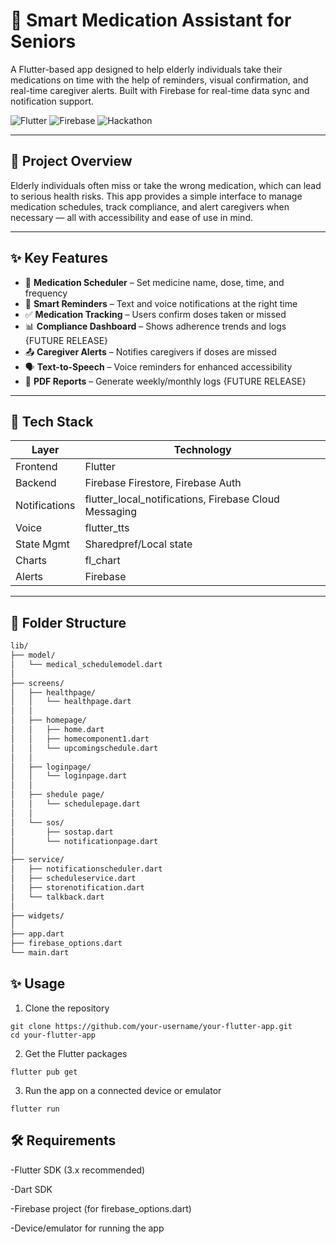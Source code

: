 # 💊 Smart Medication Assistant for Seniors

A Flutter-based app designed to help elderly individuals take their medications on time with the help of reminders, visual confirmation, and real-time caregiver alerts. Built with Firebase for real-time data sync and notification support.

![Flutter](https://img.shields.io/badge/Made%20with-Flutter-blue.svg)
![Firebase](https://img.shields.io/badge/Backend-Firebase-yellow)
![Hackathon](https://img.shields.io/badge/Project-Hackathon%202025-green)

---

## 🧠 Project Overview

Elderly individuals often miss or take the wrong medication, which can lead to serious health risks. This app provides a simple interface to manage medication schedules, track compliance, and alert caregivers when necessary — all with accessibility and ease of use in mind.

---

## ✨ Key Features

- 📅 **Medication Scheduler** – Set medicine name, dose, time, and frequency
- 🔔 **Smart Reminders** – Text and voice notifications at the right time
- ✅ **Medication Tracking** – Users confirm doses taken or missed
- 📊 **Compliance Dashboard** – Shows adherence trends and logs {FUTURE RELEASE}
- 📤 **Caregiver Alerts** – Notifies caregivers if doses are missed
- 🗣️ **Text-to-Speech** – Voice reminders for enhanced accessibility
- 📄 **PDF Reports** – Generate weekly/monthly logs {FUTURE RELEASE}


---

## 🧰 Tech Stack

| Layer      | Technology         |
|------------|--------------------|
| Frontend   | Flutter             |
| Backend    | Firebase Firestore, Firebase Auth |
| Notifications | flutter_local_notifications, Firebase Cloud Messaging |
| Voice      | flutter_tts         |
| State Mgmt | Sharedpref/Local state |
| Charts     | fl_chart            |
| Alerts     | Firebase |

---

## 📁 Folder Structure
```bash
lib/
├── model/
│   └── medical_schedulemodel.dart
│
├── screens/
│   ├── healthpage/
│   │   └── healthpage.dart
│   │
│   ├── homepage/
│   │   ├── home.dart
│   │   ├── homecomponent1.dart
│   │   └── upcomingschedule.dart
│   │
│   ├── loginpage/
│   │   └── loginpage.dart
│   │
│   ├── shedule page/
│   │   └── schedulepage.dart
│   │
│   └── sos/
│       ├── sostap.dart
│       └── notificationpage.dart
│
├── service/
│   ├── notificationscheduler.dart
│   ├── scheduleservice.dart
│   ├── storenotification.dart
│   └── talkback.dart
│
├── widgets/
│
├── app.dart
├── firebase_options.dart
└── main.dart
```


## ✨ Usage

1. Clone the repository
```
git clone https://github.com/your-username/your-flutter-app.git
cd your-flutter-app
```
2. Get the Flutter packages
```
flutter pub get
```
3. Run the app on a connected device or emulator
```
flutter run
```

## 🛠 Requirements
-Flutter SDK (3.x recommended)

-Dart SDK

-Firebase project (for firebase_options.dart)

-Device/emulator for running the app

